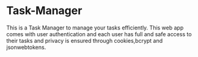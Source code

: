 # Task-Manager
This is a Task Manager to manage your tasks efficiently. This web app comes with user authentication and each user has full and safe access to their tasks and privacy is ensured through cookies,bcrypt and jsonwebtokens.
